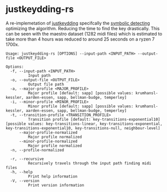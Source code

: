 # justkeydding-rs
A re-implemetation of [justkeydding](https://github.com/napulen/justkeydding) specifcally the [symbolic detecting](https://github.com/napulen/keytracker) optimizing the algorithm. Reducing the time to find the key drastically. This can be seen with the maestro dataset (1282 midi files) which is estimated to take more than 4 hours was reduced to around 25 seconds on a ryzen 7 1700x.


```
Usage: justkeydding-rs [OPTIONS] --input-path <INPUT_PATH> --output-file <OUTPUT_FILE>

Options:
  -f, --input-path <INPUT_PATH>
          Input path
  -o, --output-file <OUTPUT_FILE>
          Output file path
  -a, --major-profile <MAJOR_PROFILE>
          Major profile [default: sapp] [possible values: krumhansl-kessler, aarden-essen, sapp, bellman-budge, temperley]
  -i, --minor-profile <MINOR_PROFILE>
          Minor profile [default: sapp] [possible values: krumhansl-kessler, aarden-essen, sapp, bellman-budge, temperley]
  -t, --transition-profile <TRANSITION_PROFILE>
          Transition profile [default: key-transitions-exponential10] [possible values: key-transitions-linear, key-transitions-exponential, key-transitions-exponential10, key-transitions-null, neighbour-level]      
      --major-profile-normalized
          Major profile normalized
      --minor-profile-normalized
          Major profile normalized
  -n, --profile-normalized

  -r, --recursive
          Recursively travels through the input path finding midi files
  -h, --help
          Print help information
  -V, --version
          Print version information
```
